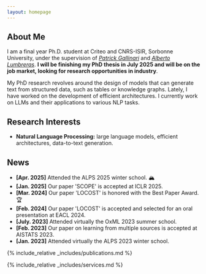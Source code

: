 ```yaml
---
layout: homepage
---
```


## About Me

I am a final year Ph.D. student at Criteo and CNRS-ISIR, Sorbonne University, under the supervision of [*Patrick Gallinari*](https://pages.isir.upmc.fr/gallinari/) and [*Alberto Lumbreras*](https://albertolumbreras.net/). **I will be finishing my PhD thesis in July 2025 and will be on the job market, looking for research opportunities in industry**.

My PhD research revolves around the design of models that can generate text from structured data, such as tables or knowledge graphs. Lately, I have worked on the development of efficient architectures. I currently work on LLMs and their applications to various NLP tasks.

## Research Interests

- **Natural Language Processing:** large language models, efficient architectures, data-to-text generation.

## News

- **[Apr. 2025]** Attended the ALPS 2025 winter school. 🏔️
- **[Jan. 2025]** Our paper 'SCOPE' is accepted at ICLR 2025.
- **[Mar. 2024]** Our paper 'LOCOST' is honored with the Best Paper Award. :trophy:
- **[Feb. 2024]** Our paper 'LOCOST' is accepted and selected for an oral presentation at EACL 2024.
- **[July. 2023]** Attended virtually the OxML 2023 summer school.
- **[Feb. 2023]** Our paper on learning from multiple sources is accepted at AISTATS 2023.
- **[Jan. 2023]** Attended virtually the ALPS 2023 winter school.


{% include_relative _includes/publications.md %}

{% include_relative _includes/services.md %}
